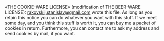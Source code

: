 «THE COOKIE-WARE LICENSE» (modification of THE BEER-WARE LICENSE):
<rakovskij.stanislav@gmail.com> wrote this file. As long 
as you retain this notice you can do whatever you want 
with this stuff. If we meet some day, and you think this 
stuff is worth it, you can buy me a packet of cookies in return.
Furthermore, you can contact me to ask my address and send cookies
by mail, if you want.
